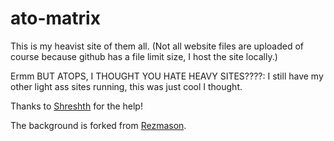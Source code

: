 # ato-matrix
This is my heavist site of them all.
(Not all website files are uploaded of course because github has a file limit size, I host the site locally.)

Ermm BUT ATOPS, I THOUGHT YOU HATE HEAVY SITES????: I still have my other light ass sites running, this was just cool I thought.

Thanks to [Shreshth](https://github.com/ShreshthTiwari) for the help!

The background is forked from [Rezmason](https://github.com/Rezmason/matrix).
